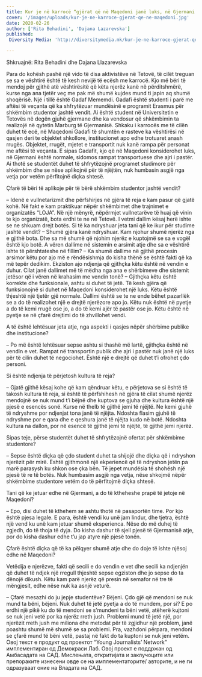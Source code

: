 ```yaml
---
title: Kur je në karrocë “gjërat që në Maqedoni janë luks, në Gjermani janë normale”
cover: '/images/uploads/kur-je-ne-karroce-gjerat-qe-ne-maqedoni.jpg'
date: 2020-02-26
author: ['Rita Behadini', 'Dajana Lazarevska']
published:
 Diversity Media: 'http://diversitymedia.mk/kur-je-ne-karroce-gjerat-qe-ne-maqedoni-jane-luks-ne-gjermani-jane-normale/'

---
```


Shkruajnë: Rita Behadini dhe Dajana Llazarevska

Para do kohësh pashë një vido të disa aktivistëve në Tetovë, të cilët treguan se sa e vështirë është të kesh nevijë të ecësh me karrocë. Kjo më bëri të mendoj për gjithë atë vështirësitë që këta njerëz kanë në përditshmërë, kurse nga ana tjetër veç me pak më shumë kujdes mund ti japin aq shumë shoqërisë.
Një i tillë është Gadaf Mememdi. Gadafi është studenti i parë me aftësi të veçanta që ka shfrytëzuar mundësinë e programit Erasmus për shkëmbim studentor jashtë vendit. Ai është student në Universitetin e Tetovës në degën gjuhë gjermane dhe ka vendosur që shkëmbimin ta realizojë në qytetin Marburg të Gjermanisë. Shkaku i karrocës me të cilën duhet të ecë, në Maqedoni Gadafi të shumtën e rasteve ka vështirësi në qasjen deri te objektet shkollore, institucionet apo edhe trotuaret anash rrugës. Objektet, rrugët, mjetet e transportit nuk kanë rampa për personat me aftësi të veçanta. E sipas Gadafit, kjo që në Maqedoni konsiderohet luks, në Gjermani është normale, sidomos rampat transportuese dhe ajri i pastër. Ai thotë se studentët duhet të shfrytëzojnë programet studimore për shkëmbim dhe se nëse aplikojnë për të njëjtën, nuk humbasin asgjë nga vetja por vetëm përfitojnë diçka shtesë.

Çfarë të bëri të aplikoje për të bërë shkëmbim studentor jashtë vendit?

– Idenë e vullnetarizmit dhe përfshirjes në gjëra të reja e kam pasur që gjatë kohë. Në fakt e kam praktikuar nëpër shkëmbimet dhe trajnimet e organizatës “LOJA”. Në një mënyrë, nëpërmjet vullnetarëve të huaj që vinin te kjo organizatë, bota erdhi te ne në Tetovë. I vetmi dallim kësaj herë ishte se ne shkuam drejt botës.
Si të ka ndryshuar jeta tani që ke ikur për studime jashtë vendit?
– Shumë gjëra kanë ndryshuar. Kam njohur shumë njerëz nga e gjithë bota. Dhe sa më shumë që njohim njerëz e kuptojmë se sa e vogël është kjo botë.
A vëren dallime në sistemin e arsimit atje dhe sa e vështirë ishte të përshtateshe në fillim?
– Ka shumë dallime në gjithë procesin arsimor këtu por ajo më e rëndësishmja do kisha thënë se është fakti që ka më tepër dedikim. Ekziston ajo ndjenja që gjithçka këtu është në vendin e duhur.
Cilat janë dallimet më të mëdha nga ana e shërbimeve dhe sistemit jetësor që i vëren në krahasim me vendin tonë?
– Gjithçka këtu është korrekte dhe funksionale, ashtu si duhet të jetë. Të kesh gjëra që funksionojnë si duhet në Maqedoni konsiderohet një luks. Këtu është thjeshtë një tjetër gjë normale. Dallimi është se te ne ende bëhet pazarllëk se a do të realizohet një e drejtë njerëzore apo jo. Këtu nuk është në pyetje a do të kemi rrugë ose jo, a do të kemi ajër të pastër ose jo. Këtu është në pyetje se në çfarë drejtimi do të zhvillohet vendi.

A të është lehtësuar jeta atje, nga aspekti i qasjes nëpër shërbime publike dhe institucione?

– Po më është lehtësuar sepse ashtu si thashë më lartë, gjithçka është në vendin e vet. Rampat në transportin publik dhe ajri i pastër nuk janë një luks për të cilin duhet të negociohet. Është një e drejtë që duhet t’i ofrohet çdo personi.

Si është ndjenja të përjetosh kultura të reja?

– Gjatë gjithë kësaj kohe që kam qëndruar këtu, e përjetova se si është të takosh kultura të reja, si është të përfshihesh në gjëra të cilat shumë njerëz mendojnë se nuk mund t’i bëjnë dhe kuptova se gjuha dhe kultura është një pjesë e esencës sonë. Kurse në thelb të gjithë jemi të njëjtë. Ne kemi gjuhë të ndryshme por ndjenjat tona janë të njëjta. Ndoshta flasim gjuhë të ndryshme por e qara dhe e qeshura janë të njëjta kudo në botë. Ndoshta kultura na dallon, por në esencë të gjithë jemi të njëjtë, të gjithë jemi njerëz.

Sipas teje, përse studentët duhet të shfrytëzojnë ofertat për shkëmbime studentore?

– Sepse është diçka që çdo student duhet ta shijojë dhe diçka që i ndryshon njerëzit për mirë. Është gjithmonë një ekperiencë që të ndryshon jetën pa marë parasysh ku shkon ose çka bën. Të jepet mundësia të shohësh një pjesë të re të botës. Nuk humbasim asgjë nga vetja, nëse shkojmë nëpër shkëmbime studentore vetëm do të përfitojmë diçka shtesë.

Tani që ke jetuar edhe në Gjermani, a do të ktheheshe prapë të jetoje në Maqedoni?

– Epo, disi duhet të kthehem se ashtu thotë në pasaportën time. Por kjo është pjesa legale. E para, është vendi ku unë jam lindur, dhe tjetra, është një vend ku unë kam jetuar shumë eksperienca. Nëse do më duhej të zgjedh, do të thoja të dyja. Do kisha dashur të sjell pjesë të Gjermanisë atje, por do kisha dashur edhe t’u jap atyre një pjesë tonën.

Çfarë është diçka që të ka pëlqyer shumë atje dhe do doje të ishte njësoj edhe në Maqedoni?

Vetëdija e njerëzve, fakti që secili e do vendin e vet dhe secili ka ndjenjën që duhet të ndjek një rregull thjeshtë sepse egziston dhe jo sepse do ta dënojë dikush. Këtu kam parë njerëz që presin në semafor në tre të mëngjesit, edhe nëse nuk ka asnjë veturë.

– Çfarë mesazhi do ju jepje studentëve?
Bëjeni. Çdo gjë që mendoni se nuk mund ta bëni, bëjeni. Nuk duhet të jetë pyetja a do të mundem, por si? E po erdhi një pikë ku do të mendoni se s’mundeni ta bëni vetë, atëherë kujtoni se nuk jeni vetë por ka njerëz rreth jush. Problemi mund të jetë një, por njerëzit rreth jush me miliona dhe metodat për të zgjidhur një problem, janë poashtu shumë më shumë se sa problemi. Pra, vazhdoni përpara, mendoni se çfarë mund të bëni vetë, pastaj në fakt do ta kuptoni se nuk jeni vetëm.
Овој текст е продукт од проектот “Young Journalists’ Network” имплементиран од Демокраси Лаб. Овој проект е поддржан од Амбасадата на САД. Мислењата, откритијата и заклучоците или препораките изнесени овде се на имплементаторите/ авторите, и не ги одразуваат оние на Владата на САД.
